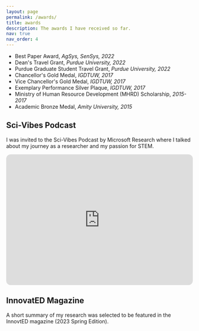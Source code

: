 ```yaml
---
layout: page
permalink: /awards/
title: awards
description: The awards I have received so far.
nav: true
nav_order: 4
---
```


<ul> 
    <li> Best Paper Award, <i>AgSys, SenSys, 2022</i> </li>
    <li> Dean's Travel Grant, <i>Purdue University, 2022</i> </li>
    <li> Purdue Graduate Student Travel Grant, <i>Purdue University, 2022</i> </li>
    <li> Chancellor's Gold Medal, <i>IGDTUW, 2017</i></li>
    <li> Vice Chancellor's Gold Medal, <i>IGDTUW, 2017</i></li>
    <li> Exemplary Performance Silver Plaque, <i>IGDTUW, 2017</i></li>
    <li> Ministry of Human Resource Development (MHRD) Scholarship, <i>2015-2017</i></li>
  <li> Academic Bronze Medal, <i>Amity University, 2015</i></li>
</ul>

## Sci-Vibes Podcast

I was invited to the Sci-Vibes Podcast by Microsoft Research where I talked about my journey as a researcher and my passion for STEM. 
<iframe style="border-radius:12px" src="https://open.spotify.com/embed/episode/0ARpb6pMGgx7l0SzkdnQk1?utm_source=generator" width="100%" height="352" frameBorder="0" allowfullscreen="" allow="autoplay; clipboard-write; encrypted-media; fullscreen; picture-in-picture" loading="lazy"></iframe>


## InnovatED Magazine
A short summary of my research was selected to be featured in the InnovtED magazine (2023 Spring Edition). 
